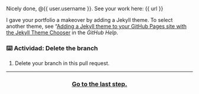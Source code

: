 Nicely done, @{{ user.username }}. See your work here: {{ url }}

I gave your portfolio a makeover by adding a Jekyll theme. To select another theme, see “[Adding a Jekyll theme to your GitHub Pages site with the Jekyll Theme Chooser](https://help.github.com/articles/adding-a-jekyll-theme-to-your-github-pages-site-with-the-jekyll-theme-chooser/) in the *GitHub Help*.

### :keyboard: Actividad: Delete the branch

1. Delete your branch in this pull request.

<hr>
<h3 align="center"><a href="{{ issueUrl }}">Go to the last step.</a></h3>
